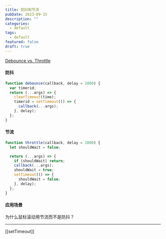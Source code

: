 ```yaml
---
title: 防抖和节流
pubDate: 2023-09-15
description: ""
categories:
  - default
tags:
  - default
featured: false
draft: true
---
```

[Debounce vs. Throttle](https://www.syncfusion.com/blogs/post/javascript-debounce-vs-throttle.aspx)

#### 防抖

```js
function debounce(callback, delay = 1000) {
  var timerid;
  return (...args) => {
    clearTimeout(time);
    timerid = setTimeout(() => {
      callback(...args);
    }, delay);
  };
}
```

#### 节流

```js
function throttle(callback, delay = 1000) {
  let shouldWait = false;

  return (...args) => {
    if (shouldWait) return;
    callback(...args);
    shouldWait = true;
    setTimeout(() => {
      shouldWait = false;
    }, delay);
  };
}
```

#### 应用场景

为什么鼠标滚动用节流而不是防抖？

---

[[setTimeout]]
